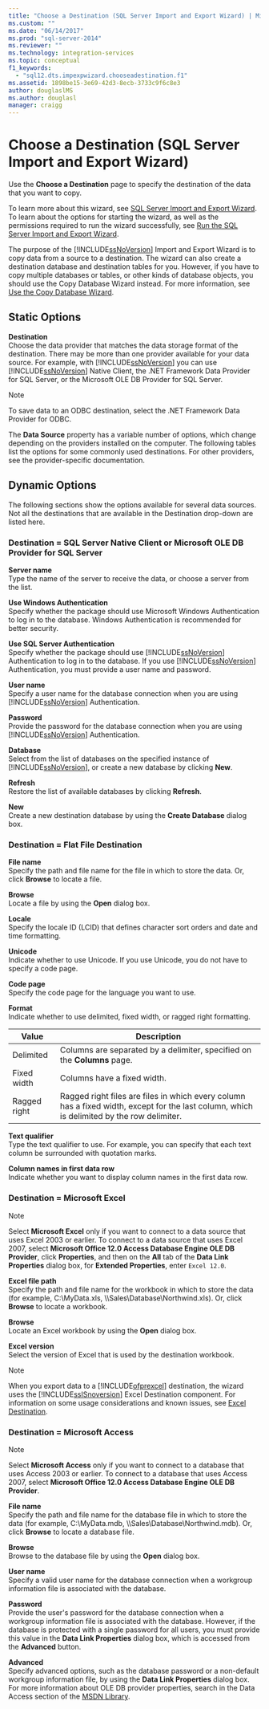 ```yaml
---
title: "Choose a Destination (SQL Server Import and Export Wizard) | Microsoft Docs"
ms.custom: ""
ms.date: "06/14/2017"
ms.prod: "sql-server-2014"
ms.reviewer: ""
ms.technology: integration-services
ms.topic: conceptual
f1_keywords: 
  - "sql12.dts.impexpwizard.chooseadestination.f1"
ms.assetid: 1898be15-3e69-42d3-8ecb-3733c9f6c8e3
author: douglaslMS
ms.author: douglasl
manager: craigg
---
```

# Choose a Destination (SQL Server Import and Export Wizard)
  Use the **Choose a Destination** page to specify the destination of the data that you want to copy.  
  
 To learn more about this wizard, see [SQL Server Import and Export Wizard](import-and-export-data-with-the-sql-server-import-and-export-wizard.md). To learn about the options for starting the wizard, as well as the permissions required to run the wizard successfully, see [Run the SQL Server Import and Export Wizard](start-the-sql-server-import-and-export-wizard.md).  
  
 The purpose of the [!INCLUDE[ssNoVersion](../../includes/ssnoversion-md.md)] Import and Export Wizard is to copy data from a source to a destination. The wizard can also create a destination database and destination tables for you. However, if you have to copy multiple databases or tables, or other kinds of database objects, you should use the Copy Database Wizard instead. For more information, see [Use the Copy Database Wizard](../../relational-databases/databases/use-the-copy-database-wizard.md).  
  
## Static Options  
 **Destination**  
 Choose the data provider that matches the data storage format of the destination. There may be more than one provider available for your data source. For example, with [!INCLUDE[ssNoVersion](../../includes/ssnoversion-md.md)] you can use [!INCLUDE[ssNoVersion](../../includes/ssnoversion-md.md)] Native Client, the .NET Framework Data Provider for SQL Server, or the Microsoft OLE DB Provider for SQL Server.  
  
> [!NOTE]  
>  To save data to an ODBC destination, select the .NET Framework Data Provider for ODBC.  
  
 The **Data Source** property has a variable number of options, which change depending on the providers installed on the computer. The following tables list the options for some commonly used destinations. For other providers, see the provider-specific documentation.  
  
## Dynamic Options  
 The following sections show the options available for several data sources. Not all the destinations that are available in the Destination drop-down are listed here.  
  
### Destination = SQL Server Native Client or Microsoft OLE DB Provider for SQL Server  
 **Server name**  
 Type the name of the server to receive the data, or choose a server from the list.  
  
 **Use Windows Authentication**  
 Specify whether the package should use Microsoft Windows Authentication to log in to the database. Windows Authentication is recommended for better security.  
  
 **Use SQL Server Authentication**  
 Specify whether the package should use [!INCLUDE[ssNoVersion](../../includes/ssnoversion-md.md)] Authentication to log in to the database. If you use [!INCLUDE[ssNoVersion](../../includes/ssnoversion-md.md)] Authentication, you must provide a user name and password.  
  
 **User name**  
 Specify a user name for the database connection when you are using [!INCLUDE[ssNoVersion](../../includes/ssnoversion-md.md)] Authentication.  
  
 **Password**  
 Provide the password for the database connection when you are using [!INCLUDE[ssNoVersion](../../includes/ssnoversion-md.md)] Authentication.  
  
 **Database**  
 Select from the list of databases on the specified instance of [!INCLUDE[ssNoVersion](../../includes/ssnoversion-md.md)], or create a new database by clicking **New**.  
  
 **Refresh**  
 Restore the list of available databases by clicking **Refresh**.  
  
 **New**  
 Create a new destination database by using the **Create Database** dialog box.  
  
### Destination = Flat File Destination  
 **File name**  
 Specify the path and file name for the file in which to store the data. Or, click **Browse** to locate a file.  
  
 **Browse**  
 Locate a file by using the **Open** dialog box.  
  
 **Locale**  
 Specify the locale ID (LCID) that defines character sort orders and date and time formatting.  
  
 **Unicode**  
 Indicate whether to use Unicode. If you use Unicode, you do not have to specify a code page.  
  
 **Code page**  
 Specify the code page for the language you want to use.  
  
 **Format**  
 Indicate whether to use delimited, fixed width, or ragged right formatting.  
  
|Value|Description|  
|-----------|-----------------|  
|Delimited|Columns are separated by a delimiter, specified on the **Columns** page.|  
|Fixed width|Columns have a fixed width.|  
|Ragged right|Ragged right files are files in which every column has a fixed width, except for the last column, which is delimited by the row delimiter.|  
  
 **Text qualifier**  
 Type the text qualifier to use. For example, you can specify that each text column be surrounded with quotation marks.  
  
 **Column names in first data row**  
 Indicate whether you want to display column names in the first data row.  
  
### Destination = Microsoft Excel  
  
> [!NOTE]  
>  Select **Microsoft Excel** only if you want to connect to a data source that uses Excel 2003 or earlier. To connect to a data source that uses Excel 2007, select **Microsoft Office 12.0 Access Database Engine OLE DB Provider**, click **Properties**, and then on the **All** tab of the **Data Link Properties** dialog box, for **Extended Properties**, enter `Excel 12.0`.  
  
 **Excel file path**  
 Specify the path and file name for the workbook in which to store the data (for example, C:\MyData.xls, \\\Sales\Database\Northwind.xls). Or, click **Browse** to locate a workbook.  
  
 **Browse**  
 Locate an Excel workbook by using the **Open** dialog box.  
  
 **Excel version**  
 Select the version of Excel that is used by the destination workbook.  
  
> [!NOTE]  
>  When you export data to a [!INCLUDE[ofprexcel](../../includes/ofprexcel-md.md)] destination, the wizard uses the [!INCLUDE[ssISnoversion](../../includes/ssisnoversion-md.md)] Excel Destination component. For information on some usage considerations and known issues, see [Excel Destination](../data-flow/excel-destination.md).  
  
### Destination = Microsoft Access  
  
> [!NOTE]  
>  Select **Microsoft Access** only if you want to connect to a database that uses Access 2003 or earlier. To connect to a database that uses Access 2007, select **Microsoft Office 12.0 Access Database Engine OLE DB Provider**.  
  
 **File name**  
 Specify the path and file name for the database file in which to store the data (for example, C:\MyData.mdb, \\\Sales\Database\Northwind.mdb). Or, click **Browse** to locate a database file.  
  
 **Browse**  
 Browse to the database file by using the **Open** dialog box.  
  
 **User name**  
 Specify a valid user name for the database connection when a workgroup information file is associated with the database.  
  
 **Password**  
 Provide the user's password for the database connection when a workgroup information file is associated with the database. However, if the database is protected with a single password for all users, you must provide this value in the **Data Link Properties** dialog box, which is accessed from the **Advanced** button.  
  
 **Advanced**  
 Specify advanced options, such as the database password or a non-default workgroup information file, by using the **Data Link Properties** dialog box. For more information about OLE DB provider properties, search in the Data Access section of the [MSDN Library](https://go.microsoft.com/fwlink/?linkid=62553).  
  
  
